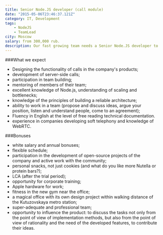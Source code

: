 ```yaml
---
title: Senior Node.JS developer (call module)
date: "2015-05-06T23:46:37.121Z"
category: IT, Development
tags:
    - NodeJS
    - TeamLead
city: Moscow
salary: from 300,000 rub.
description: Our fast growing team needs a Senior Node.JS developer to direct calls to our messaging platform. We are looking for a person who will enter the VoIP-direction in our company and will be ready to work together on its development.
---
```


###What we expect
- Designing the functionality of calls in the company's products;
- development of server-side calls;
- participation in team building;
- mentoring of members of their team;
- excellent knowledge of Node.js, understanding of scaling and bottlenecks;
- knowledge of the principles of building a reliable architecture;
- ability to work in a team (propose and discuss ideas, argue your position, listen and understand people, come to an agreement);
- Fluency in English at the level of free reading technical documentation.
- experience in companies developing soft telephony and knowledge of WebRTC.

###Bonuses
- white salary and annual bonuses;
- flexible schedule;
- participation in the development of open-source projects of the company and active work with the community;
- personal snacks, not just cookies (and what do you like more Nutella or protein bars?);
- LCA (after the trial period);
- opportunity for corporate training;
- Apple hardware for work;
- fitness in the new gym near the office;
- a magical office with its own design project within walking distance of the Kutuzovskaya metro station;
- super-adequate and professional team;
- opportunity to influence the product: to discuss the tasks not only from the point of view of implementation methods, but also from the point of view of rationality and the need of the developed features, to contribute their ideas.


